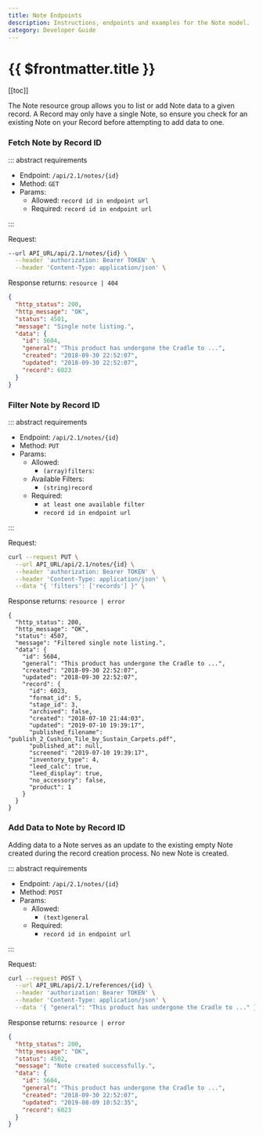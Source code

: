 ```yaml
---
title: Note Endpoints
description: Instructions, endpoints and examples for the Note model.
category: Developer Guide
---
```


# {{ $frontmatter.title }}

[[toc]]

The Note resource group allows you to list or add Note data to a given record. A Record may only have a single Note, so ensure you check for an existing Note on your Record before attempting to add data to one.

### Fetch Note by Record ID

::: abstract requirements

- Endpoint: `/api/2.1/notes/{id}`
- Method: `GET`
- Params:
  - Allowed: `record id in endpoint url`
  - Required: `record id in endpoint url`

:::

Request:

```bash
--url API_URL/api/2.1/notes/{id} \
  --header 'authorization: Bearer TOKEN' \
  --header 'Content-Type: application/json' \
```

Response returns: `resource | 404`

```json
{
  "http_status": 200,
  "http_message": "OK",
  "status": 4501,
  "message": "Single note listing.",
  "data": {
    "id": 5604,
    "general": "This product has undergone the Cradle to ...",
    "created": "2018-09-30 22:52:07",
    "updated": "2018-09-30 22:52:07",
    "record": 6023
  }
}
```

### Filter Note by Record ID

::: abstract requirements

- Endpoint: `/api/2.1/notes/{id}`
- Method: `PUT`
- Params:
  - Allowed:
    - `(array)filters`:
  - Available Filters:
    - `(string)record`
  - Required:
    - `at least one available filter`
    - `record id in endpoint url`

:::

Request:

```bash
curl --request PUT \
  --url API_URL/api/2.1/notes/{id} \
  --header 'authorization: Bearer TOKEN' \
  --header 'Content-Type: application/json' \
  --data "{ 'filters': ['records'] }" \
```

Response returns: `resource | error`

```json{11}
{
  "http_status": 200,
  "http_message": "OK",
  "status": 4507,
  "message": "Filtered single note listing.",
  "data": {
    "id": 5604,
    "general": "This product has undergone the Cradle to ...",
    "created": "2018-09-30 22:52:07",
    "updated": "2018-09-30 22:52:07",
    "record": {
      "id": 6023,
      "format_id": 5,
      "stage_id": 3,
      "archived": false,
      "created": "2018-07-10 21:44:03",
      "updated": "2019-07-10 19:39:17",
      "published_filename": "publish_2_Cushion_Tile_by_Sustain_Carpets.pdf",
      "published_at": null,
      "screened": "2019-07-10 19:39:17",
      "inventory_type": 4,
      "leed_calc": true,
      "leed_display": true,
      "no_accessory": false,
      "product": 1
    }
  }
}
```

### Add Data to Note by Record ID

Adding data to a Note serves as an update to the existing empty Note created during the record creation process. No new Note is created.

::: abstract requirements

- Endpoint: `/api/2.1/notes/{id}`
- Method: `POST`
- Params:
  - Allowed:
    - `(text)general`
  - Required:
    - `record id in endpoint url`

:::

Request:

```bash
curl --request POST \
  --url API_URL/api/2.1/references/{id} \
  --header 'authorization: Bearer TOKEN' \
  --header 'Content-Type: application/json' \
  --data '{ "general": "This product has undergone the Cradle to ..." }' \
```

Response returns: `resource | error`

```json
{
  "http_status": 200,
  "http_message": "OK",
  "status": 4502,
  "message": "Note created successfully.",
  "data": {
    "id": 5604,
    "general": "This product has undergone the Cradle to ...",
    "created": "2018-09-30 22:52:07",
    "updated": "2019-08-09 10:52:35",
    "record": 6023
  }
}
```
